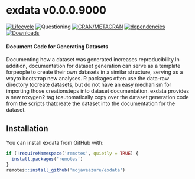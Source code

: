 
<!-- README.md is generated from README.Rmd. Please edit that file -->

# exdata v0.0.0.9000

<!-- badges: start -->

[![Lifecycle](https://img.shields.io/badge/lifecycle-experimental-orange.svg)]()
![Questioning](https://img.shields.io/badge/lifecycle-questioning-informational)
[![CRAN/METACRAN](https://img.shields.io/cran/v/exdata)](https://cran.r-project.org/package=exdata)
[![dependencies](https://tinyverse.netlify.com/badge/exdata)](https://cran.r-project.org/package=exdata)
[![Downloads](https://cranlogs.r-pkg.org/badges/exdata?color=brightgreen)](https://cran.r-project.org/package=exdata)
<!-- badges: end -->

#### Document Code for Generating Datasets

Documenting how a dataset was generated increases reproducibility.In
addition, documentation for dataset generation can serve as a template
forpeople to create their own datasets in a similar structure, serving
as a wayto bootstrap new analyses. R packages often use the data-raw
directory tocreate datasets, but do not have an easy mechanism for
importing those creationsteps into dataset documentation. exdata
provides a new roxygen2 tag toautomatically copy over the dataset
generation code from the scripts thatcreate the dataset into the
documentation for the dataset.

## Installation

You can install exdata from GitHub with:

``` r
if (!requireNamespace('remotes', quietly = TRUE) {
  install.packages('remotes')
}
remotes::install_github('mojaveazure/exdata')
```
